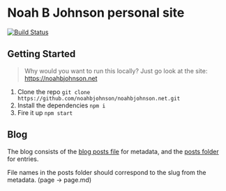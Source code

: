 # Noah B Johnson personal site
[![Build Status](https://travis-ci.com/noahbjohnson/noahbjohnson.net.svg?branch=master)](https://travis-ci.com/noahbjohnson/noahbjohnson.net)

## Getting Started

> Why would you want to run this locally? Just go look at the site: <https://noahbjohnson.net>

1. Clone the repo `git clone https://github.com/noahbjohnson/noahbjohnson.net.git`
2. Install the dependencies `npm i`
3. Fire it up `npm start`



## Blog

The blog consists of the [blog posts file](src/pages/blog/blogPosts.ts) for metadata, and the [posts folder](public/posts) for entries.

File names in the posts folder should correspond to the slug from the metadata. (page -> page.md) 
